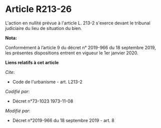 # Article R213-26

L'action en nullité prévue à l'article L. 213-2 s'exerce devant le   tribunal judiciaire du lieu de situation du bien.

**Nota:**

Conformément à l’article 9 du décret n° 2019-966 du 18 septembre 2019, les présentes dispositions entrent en vigueur le 1er
janvier 2020.

**Liens relatifs à cet article**

_Cite_:

  - Code de l'urbanisme - art. L213-2

_Codifié par_:

  - Décret n°73-1023 1973-11-08

_Modifié par_:

  - Décret n°2019-966 du 18 septembre 2019 - art. 8
